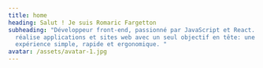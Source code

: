 ```yaml
---
title: home
heading: Salut ! Je suis Romaric Fargetton
subheading: "Développeur front-end, passionné par JavaScript et React. Je
  réalise applications et sites web avec un seul objectif en tête: une
  expérience simple, rapide et ergonomique. "
avatar: /assets/avatar-1.jpg
---
```

